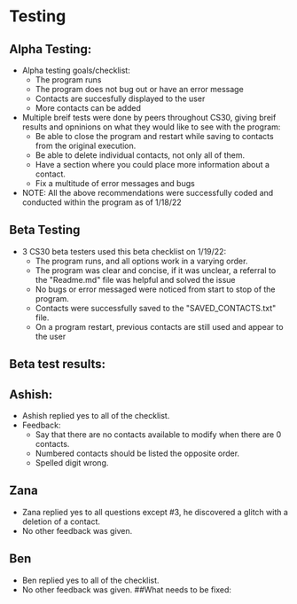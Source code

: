 # Testing
## Alpha Testing:
- Alpha testing goals/checklist:
  - The program runs
  - The program does not bug out or have an error message
  - Contacts are succesfully displayed to the user
  - More contacts can be added
- Multiple breif tests were done by peers throughout CS30, giving breif results and opninions on what they would like to see with the program:
  - Be able to close the program and restart while saving to contacts from the original execution.
  - Be able to delete individual contacts, not only all of them.
  - Have a section where you could place more information about a contact.
  - Fix a multitude of error messages and bugs
- NOTE: All the above recommendations were successfully coded and conducted within the program as of 1/18/22
## Beta Testing
- 3 CS30 beta testers used this beta checklist on 1/19/22:
  - The program runs, and all options work in a varying order.
  - The program was clear and concise, if it was unclear, a referral to the "Readme.md" file was helpful and solved the issue
  - No bugs or error messaged were noticed from start to stop of the program.
  - Contacts were successfully saved to the "SAVED_CONTACTS.txt" file.
  - On a program restart, previous contacts are still used and appear to the user
## Beta test results:
## Ashish:
- Ashish replied yes to all of the checklist.
- Feedback:
  - Say that there are no contacts available to modify when there are 0 contacts.
  - Numbered contacts should be listed the opposite order.
  - Spelled digit wrong.
## Zana
- Zana replied yes to all questions except #3, he discovered a glitch with a deletion of a contact.
- No other feedback was given.
## Ben
-  Ben replied yes to all of the checklist.
- No other feedback was given.
##What needs to be fixed:
